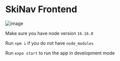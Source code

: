 # SkiNav Frontend

![image](https://user-images.githubusercontent.com/59634395/234620096-4492d45f-b598-4bff-87db-bab2582ba28b.png)

Make sure you have node version `16.16.0`

Run `npm i` if you do not have `node_modules`

Run `expo start` to run the app in development mode
